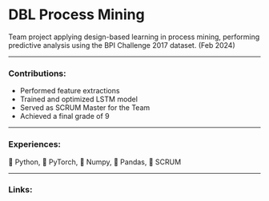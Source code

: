 # DBL Process Mining
Team project applying design-based learning in process mining, performing predictive analysis using the BPI Challenge 2017 dataset. (Feb 2024)

---
### Contributions: 
- Performed feature extractions
- Trained and optimized LSTM model
- Served as SCRUM Master for the Team
- Achieved a final grade of 9

---
### Experiences: 

 Python,  PyTorch,  Numpy,  Pandas,  SCRUM

---
### Links: 
